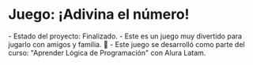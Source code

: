 <h1> Juego: ¡Adivina el número! </h1>
- Estado del proyecto: Finalizado.
- Este es un juego muy divertido para jugarlo con amigos y familia. 🌟
- Este juego se desarrolló como parte del curso: "Aprender Lógica de Programación" con Alura Latam. 

